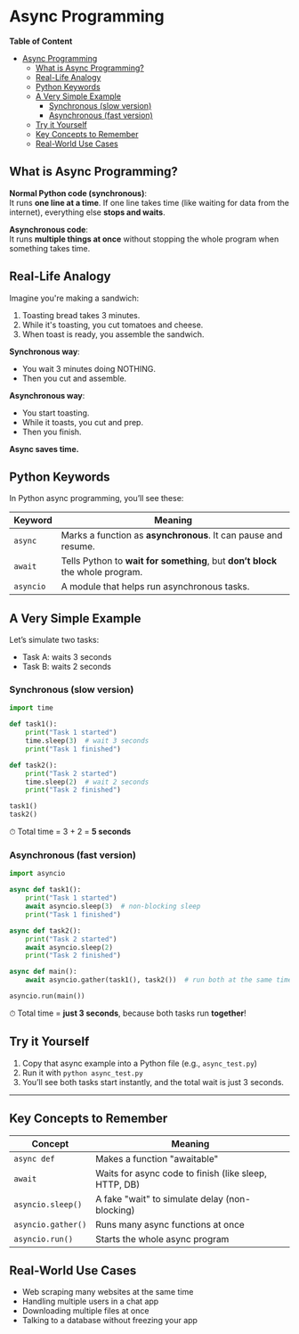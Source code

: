 # Async Programming

**Table of Content**
- [Async Programming](#async-programming)
  - [What is Async Programming?](#what-is-async-programming)
  - [Real-Life Analogy](#real-life-analogy)
  - [Python Keywords](#python-keywords)
  - [A Very Simple Example](#a-very-simple-example)
    - [Synchronous (slow version)](#synchronous-slow-version)
    - [Asynchronous (fast version)](#asynchronous-fast-version)
  - [Try it Yourself](#try-it-yourself)
  - [Key Concepts to Remember](#key-concepts-to-remember)
  - [Real-World Use Cases](#real-world-use-cases)


## What is Async Programming?

**Normal Python code (synchronous)**:  
It runs **one line at a time**. If one line takes time (like waiting for data from the internet), everything else **stops and waits**.

**Asynchronous code**:  
It runs **multiple things at once** without stopping the whole program when something takes time.

## Real-Life Analogy

Imagine you're making a sandwich:

1. Toasting bread takes 3 minutes.
2. While it's toasting, you cut tomatoes and cheese.
3. When toast is ready, you assemble the sandwich.

**Synchronous way**:

- You wait 3 minutes doing NOTHING.
- Then you cut and assemble.

**Asynchronous way**:

- You start toasting.
- While it toasts, you cut and prep.
- Then you finish.

**Async saves time.**

## Python Keywords

In Python async programming, you’ll see these:

| Keyword   | Meaning                                                                        |
| --------- | ------------------------------------------------------------------------------ |
| `async`   | Marks a function as **asynchronous**. It can pause and resume.                 |
| `await`   | Tells Python to **wait for something**, but **don’t block** the whole program. |
| `asyncio` | A module that helps run asynchronous tasks.                                    |

## A Very Simple Example

Let’s simulate two tasks:

- Task A: waits 3 seconds
- Task B: waits 2 seconds

### Synchronous (slow version)

```python
import time

def task1():
    print("Task 1 started")
    time.sleep(3)  # wait 3 seconds
    print("Task 1 finished")

def task2():
    print("Task 2 started")
    time.sleep(2)  # wait 2 seconds
    print("Task 2 finished")

task1()
task2()
```

⏱ Total time = 3 + 2 = **5 seconds**

### Asynchronous (fast version)

```python
import asyncio

async def task1():
    print("Task 1 started")
    await asyncio.sleep(3)  # non-blocking sleep
    print("Task 1 finished")

async def task2():
    print("Task 2 started")
    await asyncio.sleep(2)
    print("Task 2 finished")

async def main():
    await asyncio.gather(task1(), task2())  # run both at the same time

asyncio.run(main())
```

⏱ Total time = **just 3 seconds**, because both tasks run **together**!

## Try it Yourself

1. Copy that async example into a Python file (e.g., `async_test.py`)
2. Run it with `python async_test.py`
3. You’ll see both tasks start instantly, and the total wait is just 3 seconds.

---

## Key Concepts to Remember

| Concept            | Meaning                                               |
| ------------------ | ----------------------------------------------------- |
| `async def`        | Makes a function "awaitable"                          |
| `await`            | Waits for async code to finish (like sleep, HTTP, DB) |
| `asyncio.sleep()`  | A fake "wait" to simulate delay (non-blocking)        |
| `asyncio.gather()` | Runs many async functions at once                     |
| `asyncio.run()`    | Starts the whole async program                        |

## Real-World Use Cases

- Web scraping many websites at the same time
- Handling multiple users in a chat app
- Downloading multiple files at once
- Talking to a database without freezing your app
